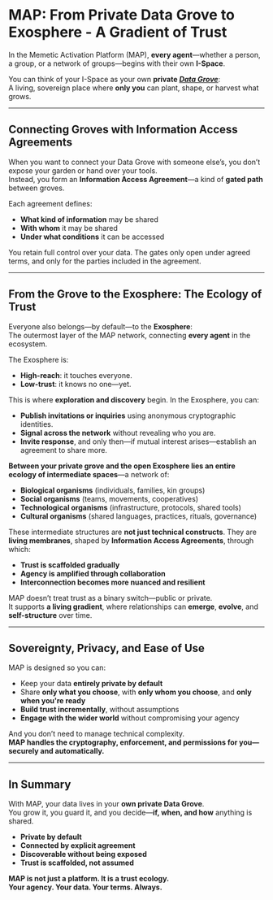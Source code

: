 # MAP: From Private Data Grove to Exosphere - A Gradient of Trust

In the Memetic Activation Platform (MAP), **every agent**—whether a person, a group, or a network of groups—begins with their own **I-Space**.

You can think of your I-Space as your own **private _[Data Grove](/docs-understanding-map/understanding-the-map/glossary/#data-grove)_**:  
A living, sovereign place where **only you** can plant, shape, or harvest what grows.

---

## Connecting Groves with Information Access Agreements

When you want to connect your Data Grove with someone else’s, you don’t expose your garden or hand over your tools.  
Instead, you form an **Information Access Agreement**—a kind of **gated path** between groves.

Each agreement defines:
- **What kind of information** may be shared
- **With whom** it may be shared
- **Under what conditions** it can be accessed

You retain full control over your data. The gates only open under agreed terms, and only for the parties included in the agreement.

---

## From the Grove to the Exosphere: The Ecology of Trust

Everyone also belongs—by default—to the **Exosphere**:  
The outermost layer of the MAP network, connecting **every agent** in the ecosystem.

The Exosphere is:
- **High-reach**: it touches everyone.
- **Low-trust**: it knows no one—yet.

This is where **exploration and discovery** begin. In the Exosphere, you can:
- **Publish invitations or inquiries** using anonymous cryptographic identities.
- **Signal across the network** without revealing who you are.
- **Invite response**, and only then—if mutual interest arises—establish an agreement to share more.

**Between your private grove and the open Exosphere lies an entire ecology of intermediate spaces**—a network of:

- **Biological organisms** (individuals, families, kin groups)
- **Social organisms** (teams, movements, cooperatives)
- **Technological organisms** (infrastructure, protocols, shared tools)
- **Cultural organisms** (shared languages, practices, rituals, governance)

These intermediate structures are **not just technical constructs**. They are **living membranes**, shaped by **Information Access Agreements**, through which:

- **Trust is scaffolded gradually**
- **Agency is amplified through collaboration**
- **Interconnection becomes more nuanced and resilient**

MAP doesn’t treat trust as a binary switch—public or private.  
It supports **a living gradient**, where relationships can **emerge**, **evolve**, and **self-structure** over time.

---

## Sovereignty, Privacy, and Ease of Use

MAP is designed so you can:
- Keep your data **entirely private by default**
- Share **only what you choose**, with **only whom you choose**, and **only when you're ready**
- **Build trust incrementally**, without assumptions
- **Engage with the wider world** without compromising your agency

And you don’t need to manage technical complexity.  
**MAP handles the cryptography, enforcement, and permissions for you—securely and automatically.**

---

## In Summary

With MAP, your data lives in your **own private Data Grove**.  
You grow it, you guard it, and you decide—**if, when, and how** anything is shared.

- **Private by default**
- **Connected by explicit agreement**
- **Discoverable without being exposed**
- **Trust is scaffolded, not assumed**

**MAP is not just a platform. It is a trust ecology.**  
**Your agency. Your data. Your terms. Always.**